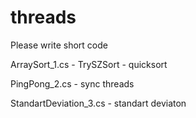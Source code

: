 # threads
Please write short code

ArraySort_1.cs - TrySZSort - quicksort

PingPong_2.cs - sync threads

StandartDeviation_3.cs - standart deviaton
